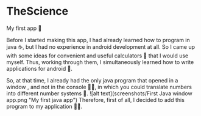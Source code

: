 # TheScience
My first app 🎉

Before I started making this app, I had already learned how to program in java ☕️, but I had no experience in android development at all. So I came up with some ideas for convenient and useful calculators 🧮 that I would use myself. Thus, working through them, I simultaneously learned how to write applications for android 🧠.

So, at that time, I already had the only java program that opened in a window , and not in the console ✍🏻, in which you could translate numbers into different number systems 🙂. 
![alt text](screenshots/First Java window app.png "My first java app")​
Therefore, first of all, I decided to add this program to my application 💁‍♂️.
